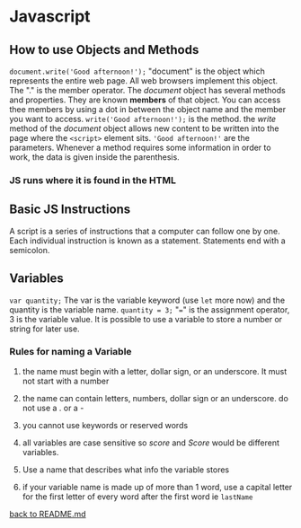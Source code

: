 # Javascript

## How to use Objects and Methods

`document.write('Good afternoon!');` "document" is the object which represents the entire web page. All web browsers implement this object. The "." is the member operator. The _document_ object has several methods and properties. They are known **members** of that object. You can access thee members by using a dot in between the object name and the member you want to access. `write('Good afternoon!');` is the method. the _write_ method of the _document_ object allows new content to be written into the page where the `<script>` element sits. `'Good afternoon!'` are the parameters. Whenever a method requires some information in order to work, the data is given inside the parenthesis.

### JS runs where it is found in the HTML

## Basic JS Instructions

A script is a series of instructions that a computer can follow one by one. Each individual instruction is known as a statement. Statements end with a semicolon.

## Variables

`var quantity;` The var is the variable keyword (use `let` more now) and the quantity is the variable name. `quantity = 3;`  "`=`" is the assignment operator, 3 is the variable value. It is possible to use a variable to store a number or string for later use.

### Rules for naming a Variable

1. the name must begin with a letter, dollar sign, or an underscore. It must not start with a number

1. the name can contain letters, numbers, dollar sign or an underscore. do not use a . or a -

1. you cannot use keywords or reserved words

1. all variables are case sensitive so _score_ and _Score_ would be different variables.

1. Use a name that describes what info the variable stores

1. if your variable name is made up of more than 1 word, use a capital letter for the first letter of every word after the first word ie `lastName`

[back to README.md](README.md)